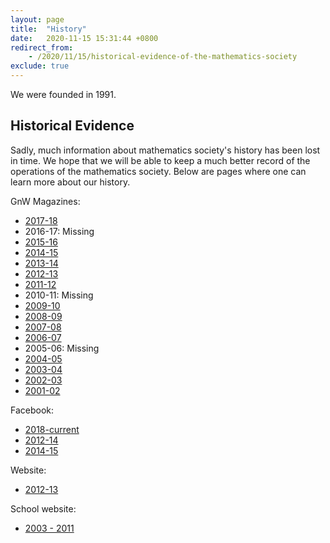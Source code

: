 ```yaml
---
layout: page
title:  "History"
date:   2020-11-15 15:31:44 +0800
redirect_from: 
    - /2020/11/15/historical-evidence-of-the-mathematics-society
exclude: true
---
```


We were founded in 1991.

## Historical Evidence

Sadly, much information about mathematics society's history has been lost in time. We hope that we will be able to keep a much better record of the operations of the mathematics society. Below are pages where one can learn more about our history.

GnW Magazines:

* [2017-18](/download/history/1718/green_and_white_magazine-1718.pdf)
* 2016-17: Missing
* [2015-16](/download/history/1516/green_and_white_magazine-1516.pdf)
* [2014-15](/download/history/1415/green_and_white_magazine-1415.pdf)
* [2013-14](/download/history/1314/green_and_white_magazine-1314.pdf)
* [2012-13](/download/history/1213/green_and_white_magazine-1213.pdf)
* [2011-12](/download/history/1112/green_and_white_magazine-1112.pdf)
* 2010-11: Missing
* [2009-10](/download/history/0910/green_and_white_magazine-0910.pdf)
* [2008-09](/download/history/0809/green_and_white_magazine-0809.pdf)
* [2007-08](/download/history/0708/green_and_white_magazine-0708.pdf)
* [2006-07](/download/history/0607/green_and_white_magazine-0607.pdf)
* 2005-06: Missing
* [2004-05](/download/history/0405/green_and_white_magazine-0405.pdf)
* [2003-04](/download/history/0304/green_and_white_magazine-0304.pdf)
* [2002-03](/download/history/0203/green_and_white_magazine-0203.pdf)
* [2001-02](/download/history/0102/2002_GnW_Magazine.jpg)

Facebook:

* [2018-current](https://www.facebook.com/sjcmathssoc/)
* [2012-14](https://www.facebook.com/SJCMathematicsSociety20122013/)
* [2014-15](https://www.facebook.com/sjcmathsoc201415/)

Website:

* [2012-13](https://liveoles.wixsite.com/sjcmathsoc)

School website:

* [2003 - 2011](https://web.archive.org/web/2011*/https://www.sjc.edu.hk/~mathsoc/)

